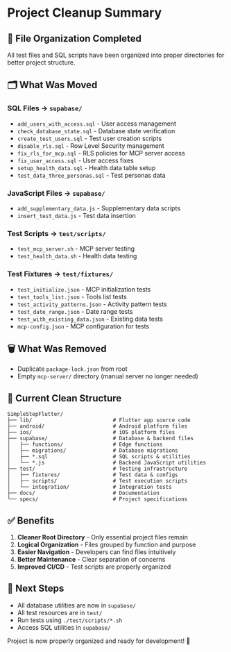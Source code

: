 # Project Cleanup Summary

## 📁 File Organization Completed

All test files and SQL scripts have been organized into proper directories for better project structure.

## 🗂️ What Was Moved

### SQL Files → `supabase/`
- `add_users_with_access.sql` - User access management
- `check_database_state.sql` - Database state verification  
- `create_test_users.sql` - Test user creation scripts
- `disable_rls.sql` - Row Level Security management
- `fix_rls_for_mcp.sql` - RLS policies for MCP server access
- `fix_user_access.sql` - User access fixes
- `setup_health_data.sql` - Health data table setup
- `test_data_three_personas.sql` - Test personas data

### JavaScript Files → `supabase/`
- `add_supplementary_data.js` - Supplementary data scripts
- `insert_test_data.js` - Test data insertion

### Test Scripts → `test/scripts/`
- `test_mcp_server.sh` - MCP server testing
- `test_health_data.sh` - Health data testing

### Test Fixtures → `test/fixtures/`
- `test_initialize.json` - MCP initialization tests
- `test_tools_list.json` - Tools list tests
- `test_activity_patterns.json` - Activity pattern tests
- `test_date_range.json` - Date range tests
- `test_with_existing_data.json` - Existing data tests
- `mcp-config.json` - MCP configuration for tests

## 🗑️ What Was Removed
- Duplicate `package-lock.json` from root
- Empty `mcp-server/` directory (manual server no longer needed)

## 📂 Current Clean Structure

```
SimpleStepFlutter/
├── lib/                          # Flutter app source code
├── android/                      # Android platform files
├── ios/                          # iOS platform files
├── supabase/                     # Database & backend files
│   ├── functions/                # Edge functions
│   ├── migrations/               # Database migrations
│   ├── *.sql                     # SQL scripts & utilities
│   └── *.js                      # Backend JavaScript utilities
├── test/                         # Testing infrastructure
│   ├── fixtures/                 # Test data & configs
│   ├── scripts/                  # Test execution scripts
│   └── integration/              # Integration tests
├── docs/                         # Documentation
└── specs/                        # Project specifications
```

## ✅ Benefits

1. **Cleaner Root Directory** - Only essential project files remain
2. **Logical Organization** - Files grouped by function and purpose
3. **Easier Navigation** - Developers can find files intuitively
4. **Better Maintenance** - Clear separation of concerns
5. **Improved CI/CD** - Test scripts are properly organized

## 🚀 Next Steps

- All database utilities are now in `supabase/`
- All test resources are in `test/`
- Run tests using `./test/scripts/*.sh`
- Access SQL utilities in `supabase/`

Project is now properly organized and ready for development! 🎉
